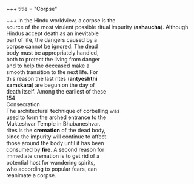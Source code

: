 +++
title = "Corpse"

+++
In the Hindu worldview, a corpse is the  
source of the most virulent possible ritual impurity (**ashaucha**). Although  
Hindus accept death as an inevitable  
part of life, the dangers caused by a  
corpse cannot be ignored. The dead  
body must be appropriately handled,  
both to protect the living from danger  
and to help the deceased make a  
smooth transition to the next life. For  
this reason the last rites (**antyeshthi**  
**samskara**) are begun on the day of  
death itself. Among the earliest of these  
154  
Consecration  
The architectural technique of corbelling was  
used to form the arched entrance to the  
Mukteshvar Temple in Bhubaneshvar.  
rites is the **cremation** of the dead body,  
since the impurity will continue to affect  
those around the body until it has been  
consumed by **fire**. A second reason for  
immediate cremation is to get rid of a  
potential host for wandering spirits,  
who according to popular fears, can  
reanimate a corpse.